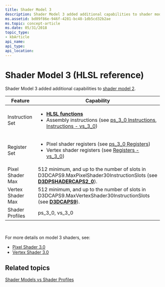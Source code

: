 ```yaml
---
title: Shader Model 3
description: Shader Model 3 added additional capabilities to shader model 2.
ms.assetid: bd09f86e-946f-4281-bc48-1db5cd32b2ae
ms.topic: concept-article
ms.date: 05/31/2018
topic_type:
- kbArticle
api_name: 
api_type: 
api_location: 
---
```


# Shader Model 3 (HLSL reference)

Shader Model 3 added additional capabilities to [shader model 2](dx-graphics-hlsl-sm2.md).




| Feature | Capability | 
|--------|-------|
| Instruction Set | <ul><li><a href="dx-graphics-hlsl-intrinsic-functions.md"><strong>HLSL functions</strong></a></li><li>Assembly instructions (see <a href="dx9-graphics-reference-asm-ps-instructions-ps-3-0.md">ps_3_0 Instructions</a>, <a href="dx9-graphics-reference-asm-vs-instructions-vs-3-0.md">Instructions - vs_3_0</a>)</li></ul> | 
| Register Set | <ul><li>Pixel shader registers (see <a href="dx9-graphics-reference-asm-ps-registers-ps-3-0.md">ps_3_0 Registers</a>)</li><li>Vertex shader registers (see <a href="dx9-graphics-reference-asm-vs-registers-vs-3-0.md">Registers - vs_3_0</a>)</li></ul> | 
| Pixel Shader Max | 512 minimum, and up to the number of slots in D3DCAPS9.MaxPixelShader30InstructionSlots (see <a href="/windows/desktop/api/d3d9caps/ns-d3d9caps-d3dpshadercaps2_0"><strong>D3DPSHADERCAPS2_0</strong></a>). | 
| Vertex Shader Max | 512 minimum, and up to the number of slots in D3DCAPS9.MaxVertexShader30InstructionSlots (see <a href="/windows/desktop/api/d3d9caps/ns-d3d9caps-d3dcaps9"><strong>D3DCAPS9</strong></a>). | 
| Shader Profiles | ps_3_0, vs_3_0 | 




 

For more details on model 3 shaders, see:

-   [Pixel Shader 3.0](dx9-graphics-reference-asm-ps-3-0.md)
-   [Vertex Shader 3.0](dx9-graphics-reference-asm-vs-3-0.md)

## Related topics

<dl> <dt>

[Shader Models vs Shader Profiles](dx-graphics-hlsl-models.md)
</dt> </dl>

 

 
